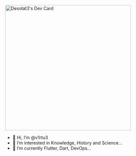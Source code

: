 <a href="https://app.daily.dev/d3solat3"><img src="https://api.daily.dev/devcards/dfcf4a013bee4b8988ede32e3fd51350.png?r=4q1" width="400" alt="Desolat3's Dev Card"/></a>

- 👋 Hi, I’m @v1rtu3
- 👀 I’m interested in Knowledge, History and Science...
- 🌱 I’m currently Flutter, Dart, DevOps...

<!---
v1rtu3/v1rtu3 is a ✨ special ✨ repository because its `README.md` (this file) appears on your GitHub profile.
You can click the Preview link to take a look at your changes.
--->
